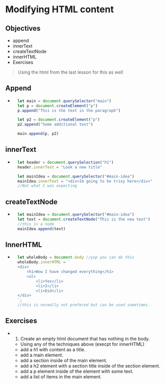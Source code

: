 # Modifying HTML content

## Objectives
- append
- innerText
- createTextNode
- innerHTML
- Exercises
> Using the html from the last lesson for this as well
## Append
- ```js
    let main = document.querySelector("main")
    let p = document.createElement("p")
    p.append("This is the text in the paragraph")

    let p2 = document.createElement("p")
    p2.append("Some additional text")

    main.append(p, p2)

## innerText
- ```js
    let header = document.querySelection("h1")
    header.innerText = "Look a new title"

    let mainIdea = document.querySelector("#main-idea")
    mainIdea.innerText = "<div>Im going to be trixy here</div>"
    //Not what I was expecting

## createTextNode
- ```js
    let mainIdea = document.querySelector("#main-idea")
    let text = document.createTextNode("This is the new text")
    //this is a node
    mainIdea.append(text)

## InnerHTML
- ```js
    let wholeBody = document.body //yup you can do this
    wholeBody.innerHTML = `
    <div>
        <h1>Wow I have changed everything</h1>
        <ul>
            <li>Yes</li>
            <li>I</li>
            <li>Did</li>
    </div>
    `;
    //this is normally not prefered but can be used sometimes.

## Exercises
- 1. Create an empty html document that has nothing in the body.
    - Using any of the techniques above (execpt for innerHTML)
    - add a h1 with content as a title.
    - add a main element.
    - add a section inside of the main element.
    - add a h2 element with a section title inside of the section element.
    - add a p element inside of the element with some text.
    - add a list of items in the main element.
